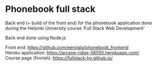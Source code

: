 # Phonebook full stack
Back end (+ build of the front end) for the phonebook application done during the Helsinki University course 'Full Stack Web Development'

Back end done using Node.js

Front end: https://github.com/eerojala/phonebook_frontend  
Heroku application: https://arcane-ridge-56550.herokuapp.com/  
Course page (finnish): https://fullstack-hy.github.io/  
